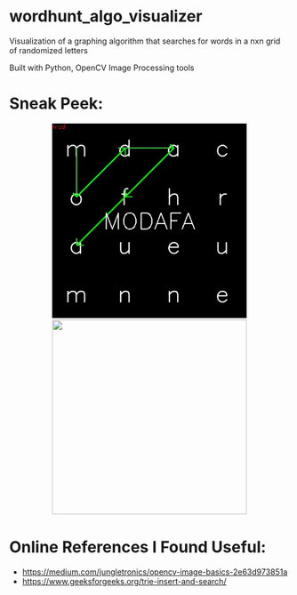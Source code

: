 # wordhunt_algo_visualizer

Visualization of a graphing algorithm that searches for words in a nxn grid of randomized letters 

Built with Python, OpenCV Image Processing tools

# Sneak Peek:

<p align="center">
  <img src="/github_animation.gif" width="350" height="350"/>
  <img src="https://i.sstatic.net/JsxLT.jpg" width="350" height="350">
</p>

# Online References I Found Useful:

- https://medium.com/jungletronics/opencv-image-basics-2e63d973851a
- https://www.geeksforgeeks.org/trie-insert-and-search/
